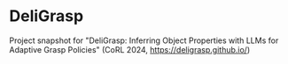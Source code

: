 # DeliGrasp

Project snapshot for "DeliGrasp: Inferring Object Properties with LLMs for Adaptive Grasp Policies" (CoRL 2024, https://deligrasp.github.io/)

